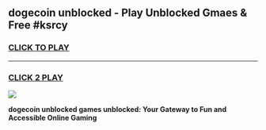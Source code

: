 
## dogecoin unblocked - Play Unblocked Gmaes & Free #ksrcy
<h3>
<a href="https://news.freeplayer.one?title=dogecoin_unblocked&ref=24F">CLICK TO PLAY</a></h3>
<hr>

<h3>
<a href="https://news.freeplayer.one?title=dogecoin_unblocked&ref=24F">CLICK 2 PLAY</a>
  
</h3>

<a href="https://news.freeplayer.one?title=dogecoin_unblocked&ref=24F/"><img src="https://clearcache.store/games.png"></a>


**dogecoin unblocked games unblocked: Your Gateway to Fun and Accessible Online Gaming**

